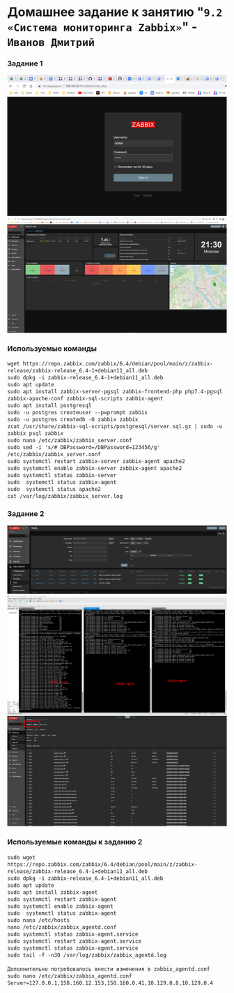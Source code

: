 # Домашнее задание к занятию "`9.2 «Система мониторинга Zabbix»`" - `Иванов Дмитрий`

### Задание 1

![Скриншот-1](https://github.com/dmlorren/dmlorren-hw-9-02/blob/main/img/zabbix1.jpg)
![Скриншот-2](https://github.com/dmlorren/dmlorren-hw-9-02/blob/main/img/zabbix2.jpg)


### Используемые команды

```
wget https://repo.zabbix.com/zabbix/6.4/debian/pool/main/z/zabbix-release/zabbix-release_6.4-1+debian11_all.deb
sudo dpkg -i zabbix-release_6.4-1+debian11_all.deb
sudo apt update
sudo apt install zabbix-server-pgsql zabbix-frontend-php php7.4-pgsql zabbix-apache-conf zabbix-sql-scripts zabbix-agent
sudo apt install postgresql
sudo -u postgres createuser --pwprompt zabbix
sudo -u postgres createdb -O zabbix zabbix
zcat /usr/share/zabbix-sql-scripts/postgresql/server.sql.gz | sudo -u zabbix psql zabbix
sudo nano /etc/zabbix/zabbix_server.conf
sudo sed -i 's/# DBPassword=/DBPassword=123456/g' /etc/zabbix/zabbix_server.conf
sudo systemctl restart zabbix-server zabbix-agent apache2
sudo systemctl enable zabbix-server zabbix-agent apache2
sudo systemctl status zabbix-server
sudo  systemctl status zabbix-agent
sudo  systemctl status apache2
cat /var/log/zabbix/zabbix_server.log
```

### Задание 2

![Скриншот-3](https://github.com/dmlorren/dmlorren-hw-9-02/blob/main/img/zab_ex2_md1.jpg)
![Скриншот-4](https://github.com/dmlorren/dmlorren-hw-9-02/blob/main/img/zab_ex2_md2.jpg)
![Скриншот-5](https://github.com/dmlorren/dmlorren-hw-9-02/blob/main/img/zab_ex_md3.jpg)

### Используемые команды к заданию 2

```
sudo wget https://repo.zabbix.com/zabbix/6.4/debian/pool/main/z/zabbix-release/zabbix-release_6.4-1+debian11_all.deb
sudo dpkg -i zabbix-release_6.4-1+debian11_all.deb
sudo apt update
sudo apt install zabbix-agent
sudo systemctl restart zabbix-agent
sudo systemctl enable zabbix-agent
sudo  systemctl status zabbix-agent
sudo nano /etc/hosts
nano /etc/zabbix/zabbix_agentd.conf 
sudo systemctl status zabbix-agent.service
sudo systemctl restart zabbix-agent.service
sudo systemctl status zabbix-agent.service
sudo tail -f -n30 /var/log/zabbix/zabbix_agentd.log

Дополнительно потребовалось внести изменения в zabbix_agentd.conf
sudo nano /etc/zabbix/zabbix_agentd.conf
Server=127.0.0.1,158.160.12.153,158.160.0.41,10.129.0.8,10.129.0.4
```

